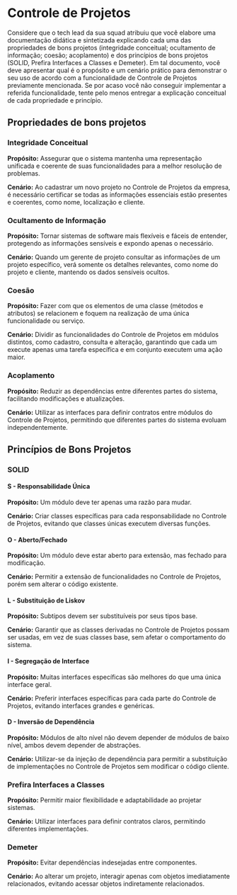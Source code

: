 # Controle de Projetos

Considere que o tech lead da sua squad atribuiu que você elabore uma documentação didática e sintetizada explicando cada uma das propriedades de bons projetos (integridade conceitual; ocultamento de informação; coesão; acoplamento) e dos princípios de bons projetos (SOLID, Prefira Interfaces a Classes e Demeter). Em tal documento, você deve apresentar qual é o propósito e um cenário prático para demonstrar o seu uso de acordo com a funcionalidade de Controle de Projetos previamente mencionada. Se por acaso você não conseguir implementar a referida funcionalidade, tente pelo menos entregar a explicação conceitual de cada propriedade e princípio.

## Propriedades de bons projetos

### Integridade Conceitual
**Propósito:** Assegurar que o sistema mantenha uma representação unificada e coerente de suas funcionalidades para a melhor resolução de problemas.

**Cenário:** Ao cadastrar um novo projeto no Controle de Projetos da empresa, é necessário certificar se todas as informações essenciais estão presentes e coerentes, como nome, localização e cliente.


### Ocultamento de Informação
**Propósito:** Tornar sistemas de software mais flexíveis e fáceis de entender, protegendo as informações sensíveis e expondo apenas o necessário.

**Cenário:** Quando um gerente de projeto consultar as informações de um projeto específico, verá somente os detalhes relevantes, como nome do projeto e cliente, mantendo os dados sensíveis ocultos.


### Coesão
**Propósito:** Fazer com que os elementos de uma classe (métodos e atributos) se relacionem e foquem na realização de uma única funcionalidade ou serviço.

**Cenário:** Dividir as funcionalidades do Controle de Projetos em módulos distintos, como cadastro, consulta e alteração, garantindo que cada um execute apenas uma tarefa específica e em conjunto executem uma ação maior.


### Acoplamento
**Propósito:** Reduzir as dependências entre diferentes partes do sistema, facilitando modificações e atualizações.

**Cenário:** Utilizar as interfaces para definir contratos entre módulos do Controle de Projetos, permitindo que diferentes partes do sistema evoluam independentemente.


## Princípios de Bons Projetos

### SOLID
#### S - Responsabilidade Única
**Propósito:** Um módulo deve ter apenas uma razão para mudar.

**Cenário:** Criar classes específicas para cada responsabilidade no Controle de Projetos, evitando que classes únicas executem diversas funções.

#### O - Aberto/Fechado
**Propósito:** Um módulo deve estar aberto para extensão, mas fechado para modificação.

**Cenário:** Permitir a extensão de funcionalidades no Controle de Projetos, porém sem alterar o código existente.


#### L - Substituição de Liskov
**Propósito:** Subtipos devem ser substituíveis por seus tipos base.

**Cenário:** Garantir que as classes derivadas no Controle de Projetos possam ser usadas, em vez de suas classes base, sem afetar o comportamento do sistema.


#### I - Segregação de Interface
**Propósito:** Muitas interfaces específicas são melhores do que uma única interface geral.

**Cenário:** Preferir interfaces específicas para cada parte do Controle de Projetos, evitando interfaces grandes e genéricas.


#### D - Inversão de Dependência
**Propósito:** Módulos de alto nível não devem depender de módulos de baixo nível, ambos devem depender de abstrações.

**Cenário:** Utilizar-se da injeção de dependência para permitir a substituição de implementações no Controle de Projetos sem modificar o código cliente.


### Prefira Interfaces a Classes
**Propósito:** Permitir maior flexibilidade e adaptabilidade ao projetar sistemas.

**Cenário:** Utilizar interfaces para definir contratos claros, permitindo diferentes implementações.


### Demeter
**Propósito:** Evitar dependências indesejadas entre componentes.

**Cenário:** Ao alterar um projeto, interagir apenas com objetos imediatamente relacionados, evitando acessar objetos indiretamente relacionados.
